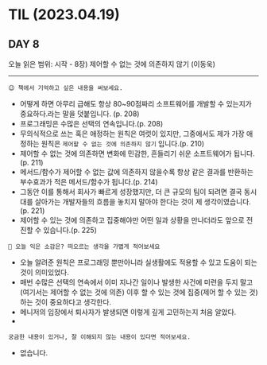 # TIL (2023.04.19)

## DAY 8

오늘 읽은 범위: 시작 - 8장) 제어할 수 없는 것에 의존하지 않기 (이동욱)

---

```
😉 책에서 기억하고 싶은 내용을 써보세요.
```

- 어떻게 하면 아무리 급해도 항상 80~90점짜리 소프트웨어를 개발할 수 있는지가 중요하다.라는 말을 덧붙입니다. (p. 208)
- 프로그래밍은 수많은 선택의 연속입니다.(p. 208)
- 무의식적으로 쓰는 혹은 애정하는 원칙은 여럿이 있지만, 그중에서도 제가 가장 애정하는 원칙은 `제어할 수 없는 것에 의존하지 않기` 입니다.(p. 210)
- 제어할 수 없는 것에 의존하면 변화에 민감한, 흔들리기 쉬운 소프트웨어가 됩니다.(p. 211)
- 메서드/함수가 제어할 수 없는 값에 의존하지 않을수록 항상 같은 결과를 반환하는 부수효과가 적은 메서드/함수가 됩니다.(p. 214)
- 그동안 이를 통해서 회사가 빠르게 성장했지만, 더 큰 규모의 팀이 되려면 결국 동시대를 살아가는 개발자들의 흐름을 놓치지 말아야 한다는 것이 제 생각이였습니다.(p. 221)
- 제어할 수 있는 것에 의존하고 집중해야만 어떤 일과 상황을 만나더라도 앞으로 전진할 수 있습니다.(p. 225)

```
🤔 오늘 익은 소감은? 떠오르는 생각을 가볍게 적어보세요
```

- 오늘 알려준 원칙은 프로그래밍 뿐만아니라 실생활에도 적용할 수 있고 도움이 되는 것이 의미있었다.
- 매번 수많은 선택의 연속에서 이미 지나간 일이나 발생한 사건에 미련을 두지 말고(여기서는 제어할 수 없는 것에 의존) 이후 할 수 있는 것에 집중(제어 할 수 있는 것)하는 것이 중요하다고 생각한다.
- 메니저의 입장에서 퇴사자가 발생되면 이렇게 깊게 고민하는지 처음 알았다.
-

```
궁금한 내용이 있거나, 잘 이해되지 않는 내용이 있다면 적어보세요.
```

- 없습니다.

